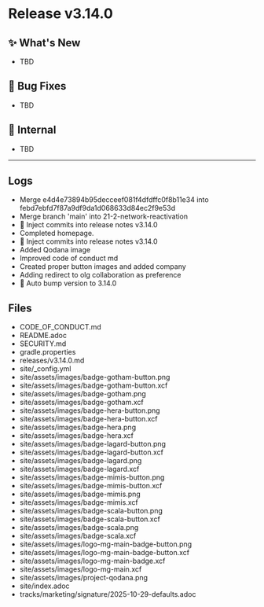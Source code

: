 # Release v3.14.0

## ✨ What's New

- TBD

## 🐛 Bug Fixes

- TBD

## 🔬 Internal

- TBD

---

## Logs

- Merge e4d4e73894b95decceef081f4dfdffc0f8b11e34 into febd7ebfd7f87a9df9da1d068633d84ec2f9e53d
- Merge branch 'main' into 21-2-network-reactivation
- 📝 Inject commits into release notes v3.14.0
- Completed homepage.
- 📝 Inject commits into release notes v3.14.0
- Added Qodana image
- Improved code of conduct md
- Created proper button images and added company
- Adding redirect to olg collaboration as preference
- 🔼 Auto bump version to 3.14.0


## Files

- CODE_OF_CONDUCT.md
- README.adoc
- SECURITY.md
- gradle.properties
- releases/v3.14.0.md
- site/_config.yml
- site/assets/images/badge-gotham-button.png
- site/assets/images/badge-gotham-button.xcf
- site/assets/images/badge-gotham.png
- site/assets/images/badge-gotham.xcf
- site/assets/images/badge-hera-button.png
- site/assets/images/badge-hera-button.xcf
- site/assets/images/badge-hera.png
- site/assets/images/badge-hera.xcf
- site/assets/images/badge-lagard-button.png
- site/assets/images/badge-lagard-button.xcf
- site/assets/images/badge-lagard.png
- site/assets/images/badge-lagard.xcf
- site/assets/images/badge-mimis-button.png
- site/assets/images/badge-mimis-button.xcf
- site/assets/images/badge-mimis.png
- site/assets/images/badge-mimis.xcf
- site/assets/images/badge-scala-button.png
- site/assets/images/badge-scala-button.xcf
- site/assets/images/badge-scala.png
- site/assets/images/badge-scala.xcf
- site/assets/images/logo-mg-main-badge-button.png
- site/assets/images/logo-mg-main-badge-button.xcf
- site/assets/images/logo-mg-main-badge.xcf
- site/assets/images/logo-mg-main.xcf
- site/assets/images/project-qodana.png
- site/index.adoc
- tracks/marketing/signature/2025-10-29-defaults.adoc


